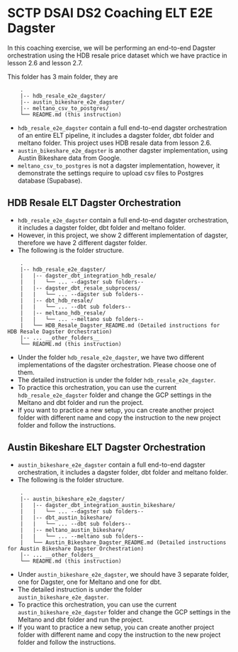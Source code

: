 # SCTP DSAI DS2 Coaching ELT E2E Dagster

In this coaching exercise, we will be performing an end-to-end Dagster orchestration using the HDB resale price dataset which we have practice in lesson 2.6 and lesson 2.7.

This folder has 3 main folder, they are 
```tree
    .
    |-- hdb_resale_e2e_dagster/
    |-- austin_bikeshare_e2e_dagster/
    |-- meltano_csv_to_postgres/    
    └── README.md (this instruction)
```

- `hdb_resale_e2e_dagster` contain a full end-to-end dagster orchestration of an entire ELT pipeline, it includes a dagster folder, dbt folder and meltano folder. This project uses HDB resale data from lesson 2.6.
- `austin_bikeshare_e2e_dagster` is another dagster implementation, using Austin Bikeshare data from Google.
- `meltano_csv_to_postgres` is not a dagster implementation, however, it demonstrate the settings require to upload csv files to Postgres database (Supabase).


## HDB Resale ELT Dagster Orchestration
- `hdb_resale_e2e_dagster` contain a full end-to-end dagster orchestration, it includes a dagster folder, dbt folder and meltano folder.
- However, in this project, we show 2 different implementation of dagster, therefore we have 2 different dagster folder.
- The following is the folder structure. 
```tree
    .
    |-- hdb_resale_e2e_dagster/
    |   |-- dagster_dbt_integration_hdb_resale/
    |   |   └── ... --dagster sub folders--
    |   |-- dagster_dbt_resale_subprocess/
    |   |   └── ... --dagster sub folders--
    |   |-- dbt_hdb_resale/
    |   |   └── ... --dbt sub folders--
    |   |-- meltano_hdb_resale/
    |   |   └── ... --meltano sub folders--
    |   └── HDB_Resale_Dagster_README.md (Detailed instructions for HDB Resale Dagster Orchestration)
    |-- ... __other_folders__
    └── README.md (this instruction)
```

- Under the folder `hdb_resale_e2e_dagster`, we have two different implementations of the dagster orchestration. Please choose one of them.
- The detailed instruction is under the folder `hdb_resale_e2e_dagster`.
- To practice this orchestration, you can use the current `hdb_resale_e2e_dagster` folder and change the GCP settings in the Meltano and dbt folder and run the project.
- If you want to practice a new setup, you can create another project folder with different name and copy the instruction to the new project folder and follow the instructions.  

## Austin Bikeshare ELT Dagster Orchestration
- `austin_bikeshare_e2e_dagster` contain a full end-to-end dagster orchestration, it includes a dagster folder, dbt folder and meltano folder.
- The following is the folder structure. 
```tree
    .
    |-- austin_bikeshare_e2e_dagster/
    |   |-- dagster_dbt_integration_austin_bikeshare/
    |   |   └── ... --dagster sub folders--
    |   |-- dbt_austin_bikeshare/
    |   |   └── ... --dbt sub folders--
    |   |-- meltano_austin_bikeshare/
    |   |   └── ... --meltano sub folders--
    |   └── Austin_Bikeshare_Dagster_README.md (Detailed instructions for Austin Bikeshare Dagster Orchestration)
    |-- ... __other_folders__
    └── README.md (this instruction)
```

- Under `austin_bikeshare_e2e_dagster`, we should have 3 separate folder, one for Dagster, one for Meltano and one for dbt.
- The detailed instruction is under the folder `austin_bikeshare_e2e_dagster`.
- To practice this orchestration, you can use the current `austin_bikeshare_e2e_dagster` folder and change the GCP settings in the Meltano and dbt folder and run the project.
- If you want to practice a new setup, you can create another project folder with different name and copy the instruction to the new project folder and follow the instructions.  